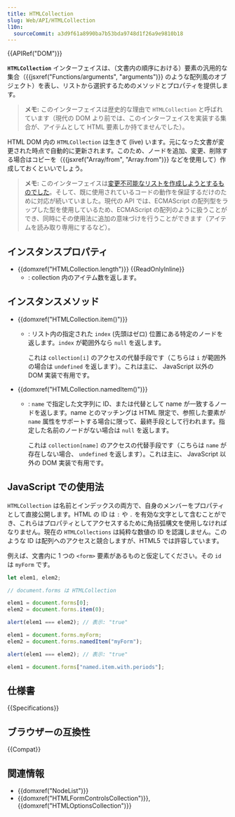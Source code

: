 ```yaml
---
title: HTMLCollection
slug: Web/API/HTMLCollection
l10n:
  sourceCommit: a3d9f61a8990ba7b53bda9748d1f26a9e9810b18
---
```


{{APIRef("DOM")}}

**`HTMLCollection`** インターフェイスは、（文書内の順序における）要素の汎用的な集合（{{jsxref("Functions/arguments", "arguments")}} のような配列風のオブジェクト）を表し、リストから選択するためのメソッドとプロパティを提供します。

> **メモ:** このインターフェイスは歴史的な理由で `HTMLCollection` と呼ばれています（現代の DOM より前では、このインターフェイスを実装する集合が、アイテムとして HTML 要素しか持てませんでした）。

HTML DOM 内の `HTMLCollection` は生きて (live) います。元になった文書が変更された時点で自動的に更新されます。このため、ノードを追加、変更、削除する場合はコピーを（{{jsxref("Array/from", "Array.from")}} などを使用して）作成しておくといいでしょう。

> **メモ:** このインターフェイスは[変更不可能なリストを作成しようとするものでした](https://stackoverflow.com/questions/74630989/why-use-domstringlist-rather-than-an-array/74641156#74641156)。そして、既に使用されているコードの動作を保証するだけのために対応が続いていました。現代の API では、ECMAScript の配列型をラップした型を使用しているため、ECMAScript の配列のように扱うことができ、同時にその使用法に追加の意味づけを行うことができます（アイテムを読み取り専用にするなど）。

## インスタンスプロパティ

- {{domxref("HTMLCollection.length")}} {{ReadOnlyInline}}
  - : collection 内のアイテム数を返します。

## インスタンスメソッド

- {{domxref("HTMLCollection.item()")}}

  - : リスト内の指定された `index` (先頭はゼロ) 位置にある特定のノードを返します。`index` が範囲外なら `null` を返します。

    これは `collection[i]` のアクセスの代替手段です（こちらは `i` が範囲外の場合は `undefined` を返します）。これは主に、 JavaScript 以外の DOM 実装で有用です。
- {{domxref("HTMLCollection.namedItem()")}}

  - : `name` で指定した文字列に ID、または代替として name が一致するノードを返します。name とのマッチングは HTML 限定で、参照した要素が `name` 属性をサポートする場合に限って、最終手段として行われます。指定した名前のノードがない場合は `null` を返します。

    これは `collection[name]` のアクセスの代替手段です（こちらは `name` が存在しない場合、 `undefined` を返します）。これは主に、 JavaScript 以外の DOM 実装で有用です。

## JavaScript での使用法

`HTMLCollection` は名前とインデックスの両方で、自身のメンバーをプロパティとして直接公開します。HTML の ID は `:` や `.` を有効な文字として含むことができ、これらはプロパティとしてアクセスするために角括弧構文を使用しなければなりません。現在の `HTMLCollections` は純粋な数値の ID を認識しません。このような ID は配列へのアクセスと競合しますが、HTML5 では許容しています。

例えば、文書内に 1 つの `<form>` 要素があるものと仮定してください。その `id` は `myForm` です。

```js
let elem1, elem2;

// document.forms は HTMLCollection

elem1 = document.forms[0];
elem2 = document.forms.item(0);

alert(elem1 === elem2); // 表示: "true"

elem1 = document.forms.myForm;
elem2 = document.forms.namedItem("myForm");

alert(elem1 === elem2); // 表示: "true"

elem1 = document.forms["named.item.with.periods"];
```

## 仕様書

{{Specifications}}

## ブラウザーの互換性

{{Compat}}

## 関連情報

- {{domxref("NodeList")}}
- {{domxref("HTMLFormControlsCollection")}}, {{domxref("HTMLOptionsCollection")}}
